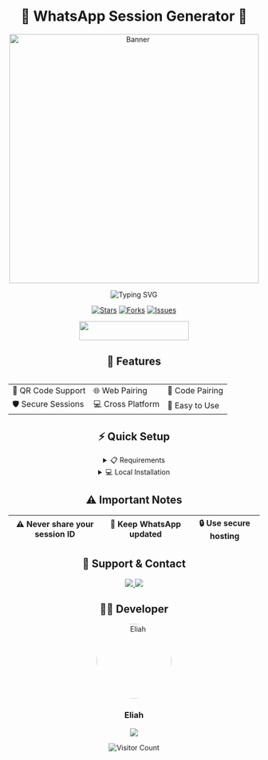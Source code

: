<div align="center">

# 🌟 WhatsApp Session Generator 🌟

<div align="center">
   <img src="https://mallucampaign.in/images/img_1714767949.jpg" width="500" alt="Banner"/>
   <br>
   <p align="center">
     <img src="https://readme-typing-svg.herokuapp.com?font=Fira+Code&duration=3000&pause=1000&color=00FF00&center=true&vCenter=true&width=435&lines=Generate+WhatsApp+Sessions;Simple+and+Secure;Quick+and+Easy;24/7+Support" alt="Typing SVG" />
   </p>
</div>

<div align="center">
  
[![Stars](https://img.shields.io/github/stars/Eliahhango/SESSION-GENERATOR-BY-ELIAH?style=for-the-badge&color=yellow)](https://github.com/Eliahhango/SESSION-GENERATOR-BY-ELIAH/stargazers)
[![Forks](https://img.shields.io/github/forks/Eliahhango/SESSION-GENERATOR-BY-ELIAH?style=for-the-badge&color=green)](https://github.com/Eliahhango/SESSION-GENERATOR-BY-ELIAH/fork)
[![Issues](https://img.shields.io/github/issues/Eliahhango/SESSION-GENERATOR-BY-ELIAH?style=for-the-badge&color=red)](https://github.com/Eliahhango/SESSION-GENERATOR-BY-ELIAH/issues)

</div>

<div align="center">
   <a href="https://dashboard.heroku.com/new?template=https://github.com/Eliahhango/test">
      <img src="https://img.shields.io/badge/Deploy%20To%20Heroku-purple?style=for-the-badge&logo=heroku" width="220" height="38.45">
   </a>
</div>

<h2 align="center">🌈 Features</h2>

<div align="center">
  <img src="https://i.imgur.com/jx17oHT.gif" width="0" height="0">
  <table>
    <tr>
      <td>🔐 QR Code Support</td>
      <td>🌐 Web Pairing</td>
      <td>🔑 Code Pairing</td>
    </tr>
    <tr>
      <td>🛡️ Secure Sessions</td>
      <td>💻 Cross Platform</td>
      <td>🎯 Easy to Use</td>
    </tr>
  </table>
</div>

<h2 align="center">⚡ Quick Setup</h2>

<details>
<summary>📋 Requirements</summary>
<br>

- Node.js v14+
- WhatsApp Account
- Internet Connection
</details>

<details>
<summary>💻 Local Installation</summary>
<br>

```bash
git clone https://github.com/YOUR-USERNAME/SESSION-GENERATOR-BY-ELIAH.git
cd SESSION-GENERATOR-BY-ELIAH
npm install
npm start
```
</details>

<h2 align="center">⚠️ Important Notes</h2>

<div align="center">
  
| ⚠️ Never share your session ID | 🔄 Keep WhatsApp updated | 🔒 Use secure hosting |
|-------------------------------|-------------------------|---------------------|

</div>

<h2 align="center">👥 Support & Contact</h2>

<div align="center">
   <a href="https://wa.me/255688164510">
      <img src="https://img.shields.io/badge/WhatsApp-25D366?style=for-the-badge&logo=whatsapp&logoColor=white">
   </a>
   <a href="https://github.com/Eliahhango">
      <img src="https://img.shields.io/badge/GitHub-100000?style=for-the-badge&logo=github&logoColor=white">
   </a>
</div>

<h2 align="center">👨‍💻 Developer</h2>

<div align="center">
   <img src="https://github.com/criss-vevo.png" width="150" height="150" style="border-radius: 50%;" alt="Eliah">
   <h3>Eliah</h3>
</div>

<div align="center">
   <img src="https://capsule-render.vercel.app/api?type=waving&color=gradient&height=60&section=footer"/>
</div>

<p align="center">
  <img src="https://profile-counter.glitch.me/{ItxxEliah}/count.svg" alt="Visitor Count" />
</p>
